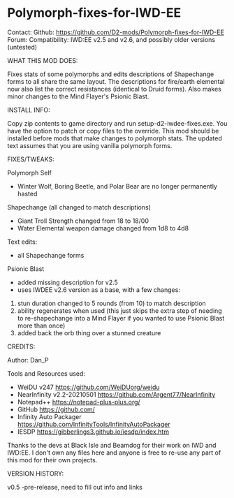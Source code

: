 # Polymorph-fixes-for-IWD-EE
Contact: 
Github: https://github.com/D2-mods/Polymorph-fixes-for-IWD-EE
Forum: 
Compatibility: IWD:EE v2.5 and v2.6, and possibly older versions (untested)


WHAT THIS MOD DOES:

Fixes stats of some polymorphs and edits descriptions of Shapechange forms to all share the same layout. The descriptions for fire/earth elemental now also list the correct resistances (identical to Druid forms). Also makes minor changes to the Mind Flayer's Psionic Blast.


INSTALL INFO:

Copy zip contents to game directory and run setup-d2-iwdee-fixes.exe. You have the option to patch or copy files to the override. This mod should be installed before mods that make changes to polymorph stats. The updated text assumes that you are using vanilla polymorph forms.


FIXES/TWEAKS:

Polymorph Self
- Winter Wolf, Boring Beetle, and Polar Bear are no longer permanently hasted

Shapechange (all changed to match descriptions)
- Giant Troll Strength changed from 18 to 18/00
- Water Elemental weapon damage changed from 1d8 to 4d8

Text edits:
- all Shapechange forms

Psionic Blast
- added missing description for v2.5
- uses IWDEE v2.6 version as a base, with a few changes:
1. stun duration changed to 5 rounds (from 10) to match description
2. ability regenerates when used (this just skips the extra step of needing to re-shapechange into a Mind Flayer if you wanted to use Psionic Blast more than once)
3. added back the orb thing over a stunned creature


CREDITS:

Author: Dan_P

Tools and Resources used:
- WeiDU v247 https://github.com/WeiDUorg/weidu
- NearInfinity v2.2-20210501 https://github.com/Argent77/NearInfinity
- Notepad++ https://notepad-plus-plus.org/
- GitHub https://github.com/
- Infinity Auto Packager https://github.com/InfinityTools/InfinityAutoPackager
- IESDP https://gibberlings3.github.io/iesdp/index.htm

Thanks to the devs at Black Isle and Beamdog for their work on IWD and IWD:EE. I don't own any files here and anyone is free to re-use any part of this mod for their own projects.


VERSION HISTORY:

v0.5
-pre-release, need to fill out info and links
